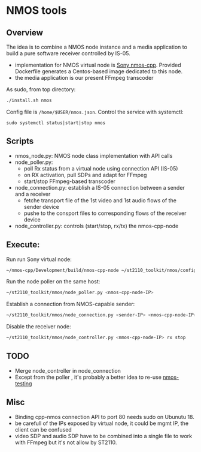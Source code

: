 # NMOS tools

## Overview

The idea is to combine a NMOS node instance and a media application to
build a pure software receiver controlled by IS-05.

* implementation for NMOS virtual node is [Sony nmos-cpp](https://github.com/sony/nmos-cpp). Provided Dockerfile generates a Centos-based image dedicated to this node.
* the media application is our present FFmpeg transcoder

As sudo, from top directory:

```sh
./install.sh nmos
```

Config file is `/home/$USER/nmos.json`. Control the service with systemctl:

```
sudo systemctl status|start|stop nmos
```

## Scripts

* nmos_node.py: NMOS node class implementation with API calls
* node_poller.py:
    - poll Rx status from a virtual node using connection API (IS-05)
    - on RX activation, pull SDPs and adapt for FFmpeg
    - start/stop FFmpeg-based transcoder
* node_connection.py: establish a IS-05 connection between a sender and a receiver
    - fetche transport file of the 1st video and 1st audio flows of the sender device
    - pushe to the consport files to corresponding flows of the receiver device
* node_controller.py: controls (start/stop, rx/tx) the nmos-cpp-node

## Execute:

Run run Sony virtual node:

```sh
~/nmos-cpp/Development/build/nmos-cpp-node ~/st2110_toolkit/nmos/config/nmos-cpp-ffmpeg-mdns-config.json
```

Run the node poller on the same host:

```sh
~/st2110_toolkit/nmos/node_poller.py <nmos-cpp-node-IP>
```

Establish a connection from NMOS-capable sender:

```sh
~/st2110_toolkit/nmos/node_connection.py <sender-IP> <nmos-cpp-node-IP> start
```

Disable the receiver node:

```sh
~/st2110_toolkit/nmos/node_controller.py <nmos-cpp-node-IP> rx stop
```

## TODO

* Merge node_controller in node_connection
* Except from the poller , it's probably a better idea to re-use [nmos-testing](https://github.com/AMWA-TV/nmos-testing)

## Misc

* Binding cpp-nmos connection API to port 80 needs sudo on Ubunutu 18.
* be carefull of the IPs exposed by virtual node, it could be mgmt IP, the client can be confused
* video SDP and audio SDP have to be combined into a single file to work with FFmpeg but it's not allow by ST2110.
